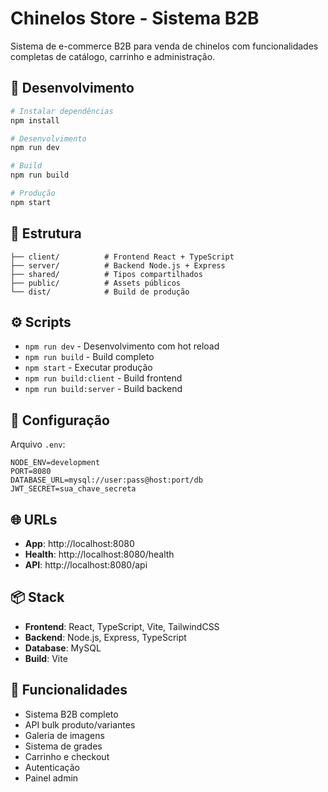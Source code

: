 # Chinelos Store - Sistema B2B

Sistema de e-commerce B2B para venda de chinelos com funcionalidades completas de catálogo, carrinho e administração.

## 🚀 Desenvolvimento

```bash
# Instalar dependências
npm install

# Desenvolvimento
npm run dev

# Build
npm run build

# Produção
npm start
```

## 📁 Estrutura

```
├── client/          # Frontend React + TypeScript
├── server/          # Backend Node.js + Express
├── shared/          # Tipos compartilhados
├── public/          # Assets públicos
└── dist/            # Build de produção
```

## ⚙️ Scripts

- `npm run dev` - Desenvolvimento com hot reload
- `npm run build` - Build completo
- `npm start` - Executar produção
- `npm run build:client` - Build frontend
- `npm run build:server` - Build backend

## 🔧 Configuração

Arquivo `.env`:

```env
NODE_ENV=development
PORT=8080
DATABASE_URL=mysql://user:pass@host:port/db
JWT_SECRET=sua_chave_secreta
```

## 🌐 URLs

- **App**: http://localhost:8080
- **Health**: http://localhost:8080/health
- **API**: http://localhost:8080/api

## 📦 Stack

- **Frontend**: React, TypeScript, Vite, TailwindCSS
- **Backend**: Node.js, Express, TypeScript
- **Database**: MySQL
- **Build**: Vite

## 🎯 Funcionalidades

- Sistema B2B completo
- API bulk produto/variantes
- Galeria de imagens
- Sistema de grades
- Carrinho e checkout
- Autenticação
- Painel admin
